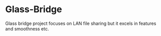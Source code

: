 # Glass-Bridge
Glass bridge project focuses on LAN file sharing but it excels in features and smoothness etc. 
